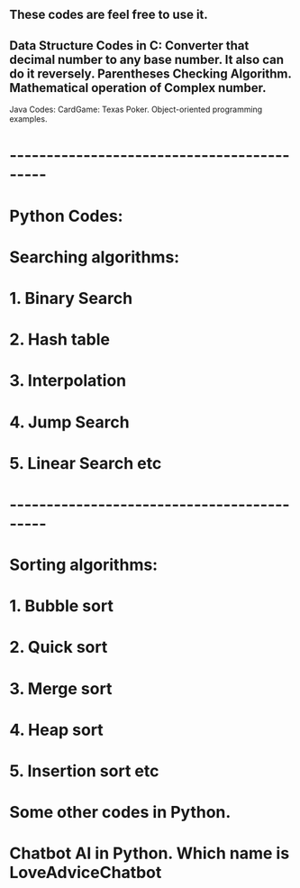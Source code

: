  These codes are feel free to use it.
 -------------------------------------------
 Data Structure Codes in C:
 Converter that decimal number to any base number. It also can do it reversely.
 Parentheses Checking Algorithm.
 Mathematical operation of Complex number.
 -------------------------------------------
 Java Codes:
 CardGame:
 Texas Poker.
 Object-oriented programming examples.
# -------------------------------------------
# Python Codes:
# Searching algorithms:
# 1. Binary Search
# 2. Hash table
# 3. Interpolation
# 4. Jump Search
# 5. Linear Search etc
# -------------------------------------------
# Sorting algorithms:
# 1. Bubble sort
# 2. Quick sort
# 3. Merge sort
# 4. Heap sort
# 5. Insertion sort etc
# Some other codes in Python.
# Chatbot AI in Python. Which name is LoveAdviceChatbot
